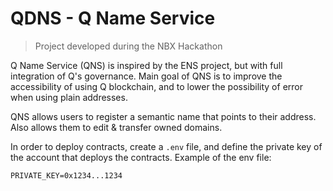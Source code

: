 # QDNS - Q Name Service

> Project developed during the NBX Hackathon

Q Name Service (QNS) is inspired by the ENS project, but with full integration of Q's governance. Main goal of QNS is to improve the accessibility of using Q blockchain, and to lower the possibility of error when using plain addresses.

QNS allows users to register a semantic name that points to their address. Also allows them to edit & transfer owned domains.

In order to deploy contracts, create a `.env` file, and define the private key of the account that deploys the contracts. Example of the env file:
```
PRIVATE_KEY=0x1234...1234
```
